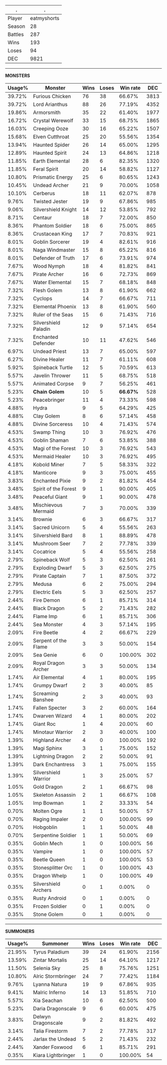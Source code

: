 .|.
|-|-
Player|eatmyshorts
Season|28
Battles|287
Wins|193
Loses|94
DEC|9821

---
**MONSTERS**

Usage%|Monster|Wins|Loses|Win rate|DEC|
-|-|-|-|-|-|
39.72%|Furious Chicken|76|38|66.67%|3813|
39.72%|Lord Arianthus|88|26|77.19%|4352|
19.86%|Armorsmith|35|22|61.40%|1977|
16.72%|Crystal Werewolf|33|15|68.75%|1865|
16.03%|Creeping Ooze|30|16|65.22%|1507|
15.68%|Elven Cutthroat|25|20|55.56%|1354|
13.94%|Haunted Spider|26|14|65.00%|1295|
12.89%|Haunted Spirit|24|13|64.86%|1218|
11.85%|Earth Elemental|28|6|82.35%|1320|
11.85%|Feral Spirit|20|14|58.82%|1127|
10.80%|Prismatic Energy|25|6|80.65%|1243|
10.45%|Undead Archer|21|9|70.00%|1058|
10.10%|Cerberus|18|11|62.07%|878|
9.76%|Twisted Jester|19|9|67.86%|985|
9.06%|Silvershield Knight|14|12|53.85%|792|
8.71%|Centaur|18|7|72.00%|850|
8.36%|Phantom Soldier|18|6|75.00%|865|
8.36%|Crustacean King|17|7|70.83%|921|
8.01%|Goblin Sorcerer|19|4|82.61%|916|
8.01%|Naga Windmaster|15|8|65.22%|816|
8.01%|Defender of Truth|17|6|73.91%|974|
7.67%|Wood Nymph|18|4|81.82%|841|
7.67%|Pirate Archer|16|6|72.73%|869|
7.67%|Water Elemental|15|7|68.18%|848|
7.32%|Flesh Golem|13|8|61.90%|662|
7.32%|Cyclops|14|7|66.67%|711|
7.32%|Elemental Phoenix|13|8|61.90%|560|
7.32%|Ruler of the Seas|15|6|71.43%|716|
7.32%|Silvershield Paladin|12|9|57.14%|654|
7.32%|Enchanted Defender|10|11|47.62%|546|
6.97%|Undead Priest|13|7|65.00%|597|
6.27%|Divine Healer|11|7|61.11%|608|
5.92%|Spineback Turtle|12|5|70.59%|613|
5.57%|Javelin Thrower|11|5|68.75%|518|
5.57%|Animated Corpse|9|7|56.25%|461|
5.23%|**Chain Golem**|10|5|**66.67%**|528|
5.23%|Peacebringer|11|4|73.33%|598|
4.88%|Hydra|9|5|64.29%|425|
4.88%|Clay Golem|8|6|57.14%|458|
4.88%|Divine Sorceress|10|4|71.43%|574|
4.53%|Swamp Thing|10|3|76.92%|476|
4.53%|Goblin Shaman|7|6|53.85%|388|
4.53%|Magi of the Forest|10|3|76.92%|543|
4.53%|Mermaid Healer|10|3|76.92%|495|
4.18%|Kobold Miner|7|5|58.33%|322|
4.18%|Manticore|9|3|75.00%|455|
3.83%|Enchanted Pixie|9|2|81.82%|454|
3.48%|Spirit of the Forest|9|1|90.00%|405|
3.48%|Peaceful Giant|9|1|90.00%|478|
3.48%|Mischievous Mermaid|7|3|70.00%|339|
3.14%|Brownie|6|3|66.67%|317|
3.14%|Sacred Unicorn|5|4|55.56%|263|
3.14%|Silvershield Bard|8|1|88.89%|478|
3.14%|Mushroom Seer|7|2|77.78%|339|
3.14%|Cocatrice|5|4|55.56%|258|
2.79%|Spineback Wolf|5|3|62.50%|261|
2.79%|Exploding Dwarf|5|3|62.50%|275|
2.79%|Pirate Captain|7|1|87.50%|372|
2.79%|Medusa|6|2|75.00%|294|
2.79%|Electric Eels|5|3|62.50%|257|
2.44%|Fire Demon|6|1|85.71%|314|
2.44%|Black Dragon|5|2|71.43%|282|
2.44%|Flame Imp|6|1|85.71%|306|
2.44%|Sea Monster|4|3|57.14%|195|
2.09%|Fire Beetle|4|2|66.67%|229|
2.09%|Serpent of the Flame|3|3|50.00%|154|
2.09%|Sea Genie|6|0|100.00%|302|
2.09%|Royal Dragon Archer|3|3|50.00%|134|
1.74%|Air Elemental|4|1|80.00%|195|
1.74%|Grumpy Dwarf|2|3|40.00%|85|
1.74%|Screaming Banshee|2|3|40.00%|93|
1.74%|Fallen Specter|3|2|60.00%|164|
1.74%|Dwarven Wizard|4|1|80.00%|202|
1.74%|Giant Roc|1|4|20.00%|60|
1.74%|Minotaur Warrior|2|3|40.00%|100|
1.39%|Highland Archer|4|0|100.00%|192|
1.39%|Magi Sphinx|3|1|75.00%|152|
1.39%|Lightning Dragon|2|2|50.00%|91|
1.39%|Dark Enchantress|3|1|75.00%|155|
1.39%|Silvershield Warrior|1|3|25.00%|57|
1.05%|Gold Dragon|2|1|66.67%|98|
1.05%|Skeleton Assassin|2|1|66.67%|108|
1.05%|Imp Bowman|1|2|33.33%|54|
0.70%|Molten Ogre|1|1|50.00%|57|
0.70%|Raging Impaler|2|0|100.00%|99|
0.70%|Hobgoblin|1|1|50.00%|48|
0.70%|Serpentine Soldier|1|1|50.00%|69|
0.35%|Goblin Mech|1|0|100.00%|56|
0.35%|Vampire|1|0|100.00%|57|
0.35%|Beetle Queen|1|0|100.00%|53|
0.35%|Stonesplitter Orc|1|0|100.00%|43|
0.35%|Dragon Whelp|1|0|100.00%|49|
0.35%|Silvershield Archers|0|1|0.00%|0|
0.35%|Rusty Android|0|1|0.00%|0|
0.35%|Frozen Soldier|0|1|0.00%|0|
0.35%|Stone Golem|0|1|0.00%|0|

---
**SUMMONERS**

Usage%|Summoner|Wins|Loses|Win rate|DEC|
-|-|-|-|-|-|
21.95%|Tyrus Paladium|39|24|61.90%|2156|
13.59%|Zintar Mortalis|25|14|64.10%|1217|
11.50%|Selenia Sky|25|8|75.76%|1251|
10.80%|Alric Stormbringer|24|7|77.42%|1184|
9.76%|Lyanna Natura|19|9|67.86%|935|
9.41%|Malric Inferno|14|13|51.85%|710|
5.57%|Xia Seachan|10|6|62.50%|500|
5.23%|Daria Dragonscale|9|6|60.00%|475|
3.83%|Delwyn Dragonscale|9|2|81.82%|492|
3.14%|Talia Firestorm|7|2|77.78%|317|
2.44%|Jarlax the Undead|5|2|71.43%|232|
2.44%|Xander Foxwood|6|1|85.71%|291|
0.35%|Kiara Lightbringer|1|0|100.00%|54|

